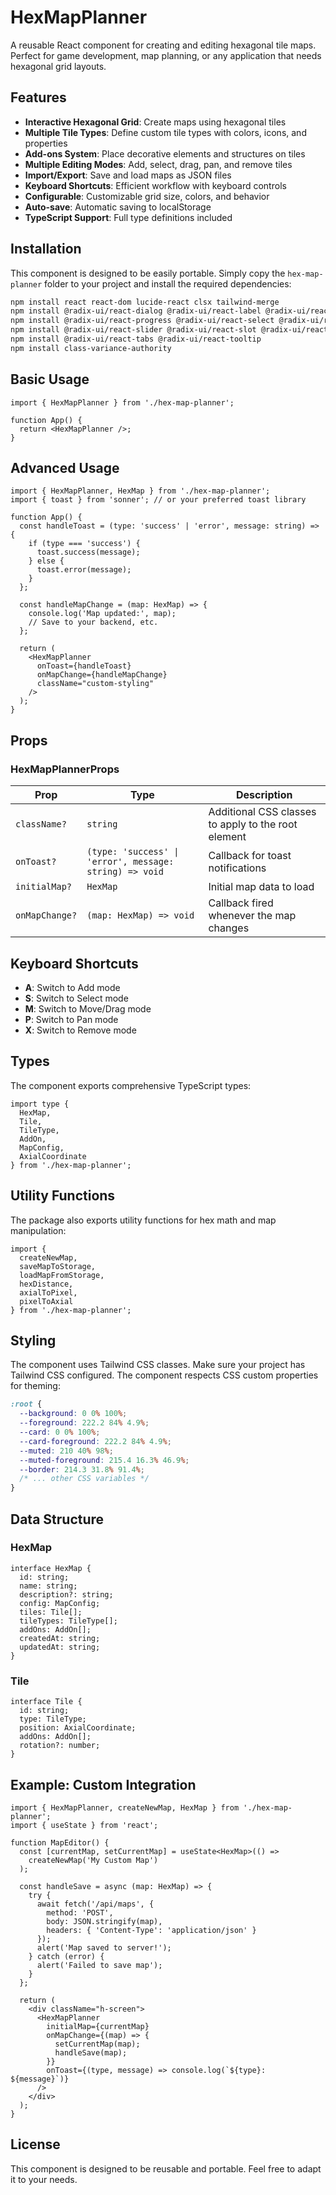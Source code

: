 # HexMapPlanner

A reusable React component for creating and editing hexagonal tile maps. Perfect for game development, map planning, or any application that needs hexagonal grid layouts.

## Features

- **Interactive Hexagonal Grid**: Create maps using hexagonal tiles
- **Multiple Tile Types**: Define custom tile types with colors, icons, and properties
- **Add-ons System**: Place decorative elements and structures on tiles
- **Multiple Editing Modes**: Add, select, drag, pan, and remove tiles
- **Import/Export**: Save and load maps as JSON files
- **Keyboard Shortcuts**: Efficient workflow with keyboard controls
- **Configurable**: Customizable grid size, colors, and behavior
- **Auto-save**: Automatic saving to localStorage
- **TypeScript Support**: Full type definitions included

## Installation

This component is designed to be easily portable. Simply copy the `hex-map-planner` folder to your project and install the required dependencies:

```bash
npm install react react-dom lucide-react clsx tailwind-merge
npm install @radix-ui/react-dialog @radix-ui/react-label @radix-ui/react-popover
npm install @radix-ui/react-progress @radix-ui/react-select @radix-ui/react-separator
npm install @radix-ui/react-slider @radix-ui/react-slot @radix-ui/react-switch
npm install @radix-ui/react-tabs @radix-ui/react-tooltip
npm install class-variance-authority
```

## Basic Usage

```tsx
import { HexMapPlanner } from './hex-map-planner';

function App() {
  return <HexMapPlanner />;
}
```

## Advanced Usage

```tsx
import { HexMapPlanner, HexMap } from './hex-map-planner';
import { toast } from 'sonner'; // or your preferred toast library

function App() {
  const handleToast = (type: 'success' | 'error', message: string) => {
    if (type === 'success') {
      toast.success(message);
    } else {
      toast.error(message);
    }
  };

  const handleMapChange = (map: HexMap) => {
    console.log('Map updated:', map);
    // Save to your backend, etc.
  };

  return (
    <HexMapPlanner 
      onToast={handleToast}
      onMapChange={handleMapChange}
      className="custom-styling"
    />
  );
}
```

## Props

### HexMapPlannerProps

| Prop | Type | Description |
|------|------|-------------|
| `className?` | `string` | Additional CSS classes to apply to the root element |
| `onToast?` | `(type: 'success' \| 'error', message: string) => void` | Callback for toast notifications |
| `initialMap?` | `HexMap` | Initial map data to load |
| `onMapChange?` | `(map: HexMap) => void` | Callback fired whenever the map changes |

## Keyboard Shortcuts

- **A**: Switch to Add mode
- **S**: Switch to Select mode  
- **M**: Switch to Move/Drag mode
- **P**: Switch to Pan mode
- **X**: Switch to Remove mode

## Types

The component exports comprehensive TypeScript types:

```tsx
import type { 
  HexMap, 
  Tile, 
  TileType, 
  AddOn, 
  MapConfig,
  AxialCoordinate 
} from './hex-map-planner';
```

## Utility Functions

The package also exports utility functions for hex math and map manipulation:

```tsx
import { 
  createNewMap,
  saveMapToStorage,
  loadMapFromStorage,
  hexDistance,
  axialToPixel,
  pixelToAxial 
} from './hex-map-planner';
```

## Styling

The component uses Tailwind CSS classes. Make sure your project has Tailwind CSS configured. The component respects CSS custom properties for theming:

```css
:root {
  --background: 0 0% 100%;
  --foreground: 222.2 84% 4.9%;
  --card: 0 0% 100%;
  --card-foreground: 222.2 84% 4.9%;
  --muted: 210 40% 98%;
  --muted-foreground: 215.4 16.3% 46.9%;
  --border: 214.3 31.8% 91.4%;
  /* ... other CSS variables */
}
```

## Data Structure

### HexMap
```tsx
interface HexMap {
  id: string;
  name: string;
  description?: string;
  config: MapConfig;
  tiles: Tile[];
  tileTypes: TileType[];
  addOns: AddOn[];
  createdAt: string;
  updatedAt: string;
}
```

### Tile
```tsx
interface Tile {
  id: string;
  type: TileType;
  position: AxialCoordinate;
  addOns: AddOn[];
  rotation?: number;
}
```

## Example: Custom Integration

```tsx
import { HexMapPlanner, createNewMap, HexMap } from './hex-map-planner';
import { useState } from 'react';

function MapEditor() {
  const [currentMap, setCurrentMap] = useState<HexMap>(() => 
    createNewMap('My Custom Map')
  );

  const handleSave = async (map: HexMap) => {
    try {
      await fetch('/api/maps', {
        method: 'POST',
        body: JSON.stringify(map),
        headers: { 'Content-Type': 'application/json' }
      });
      alert('Map saved to server!');
    } catch (error) {
      alert('Failed to save map');
    }
  };

  return (
    <div className="h-screen">
      <HexMapPlanner 
        initialMap={currentMap}
        onMapChange={(map) => {
          setCurrentMap(map);
          handleSave(map);
        }}
        onToast={(type, message) => console.log(`${type}: ${message}`)}
      />
    </div>
  );
}
```

## License

This component is designed to be reusable and portable. Feel free to adapt it to your needs. 